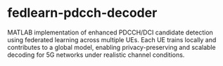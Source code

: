 # fedlearn-pdcch-decoder
MATLAB implementation of enhanced PDCCH/DCI candidate detection using federated learning across multiple UEs. Each UE trains locally and contributes to a global model, enabling privacy-preserving and scalable decoding for 5G networks under realistic channel conditions.
